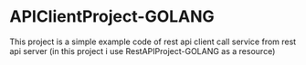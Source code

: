 # APIClientProject-GOLANG

This project is a simple example code of rest api client call service from rest api server (in this project i use RestAPIProject-GOLANG as a resource)
